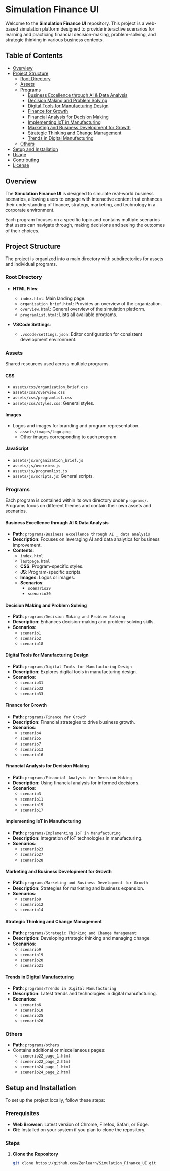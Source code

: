 # Simulation Finance UI

Welcome to the **Simulation Finance UI** repository. This project is a web-based simulation platform designed to provide interactive scenarios for learning and practicing financial decision-making, problem-solving, and strategic thinking in various business contexts.

## Table of Contents

- [Overview](#overview)
- [Project Structure](#project-structure)
  - [Root Directory](#root-directory)
  - [Assets](#assets)
  - [Programs](#programs)
    - [Business Excellence through AI & Data Analysis](#business-excellence-through-ai--data-analysis)
    - [Decision Making and Problem Solving](#decision-making-and-problem-solving)
    - [Digital Tools for Manufacturing Design](#digital-tools-for-manufacturing-design)
    - [Finance for Growth](#finance-for-growth)
    - [Financial Analysis for Decision Making](#financial-analysis-for-decision-making)
    - [Implementing IoT in Manufacturing](#implementing-iot-in-manufacturing)
    - [Marketing and Business Development for Growth](#marketing-and-business-development-for-growth)
    - [Strategic Thinking and Change Management](#strategic-thinking-and-change-management)
    - [Trends in Digital Manufacturing](#trends-in-digital-manufacturing)
  - [Others](#others)
- [Setup and Installation](#setup-and-installation)
- [Usage](#usage)
- [Contributing](#contributing)
- [License](#license)

## Overview

The **Simulation Finance UI** is designed to simulate real-world business scenarios, allowing users to engage with interactive content that enhances their understanding of finance, strategy, marketing, and technology in a corporate environment.

Each program focuses on a specific topic and contains multiple scenarios that users can navigate through, making decisions and seeing the outcomes of their choices.

## Project Structure

The project is organized into a main directory with subdirectories for assets and individual programs.

### Root Directory

- **HTML Files**:
  - `index.html`: Main landing page.
  - `organization_brief.html`: Provides an overview of the organization.
  - `overview.html`: General overview of the simulation platform.
  - `programlist.html`: Lists all available programs.

- **VSCode Settings**:
  - `.vscode/settings.json`: Editor configuration for consistent development environment.

### Assets

Shared resources used across multiple programs.

#### CSS

- `assets/css/organization_brief.css`
- `assets/css/overview.css`
- `assets/css/programlist.css`
- `assets/css/styles.css`: General styles.

#### Images

- Logos and images for branding and program representation.
  - `assets/images/logo.png`
  - Other images corresponding to each program.

#### JavaScript

- `assets/js/organization_brief.js`
- `assets/js/overview.js`
- `assets/js/programlist.js`
- `assets/js/scripts.js`: General scripts.

### Programs

Each program is contained within its own directory under `programs/`. Programs focus on different themes and contain their own assets and scenarios.

#### Business Excellence through AI & Data Analysis

- **Path**: `programs/Business excellence through AI _ data analysis`
- **Description**: Focuses on leveraging AI and data analytics for business improvement.
- **Contents**:
  - `index.html`
  - `lastpage.html`
  - **CSS**: Program-specific styles.
  - **JS**: Program-specific scripts.
  - **Images**: Logos or images.
  - **Scenarios**:
    - `scenario29`
    - `scenario30`

#### Decision Making and Problem Solving

- **Path**: `programs/Decision Making and Problem Solving`
- **Description**: Enhances decision-making and problem-solving skills.
- **Scenarios**:
  - `scenario1`
  - `scenario2`
  - `scenario18`

#### Digital Tools for Manufacturing Design

- **Path**: `programs/Digital Tools for Manufacturing Design`
- **Description**: Explores digital tools in manufacturing design.
- **Scenarios**:
  - `scenario31`
  - `scenario32`
  - `scenario33`

#### Finance for Growth

- **Path**: `programs/Finance for Growth`
- **Description**: Financial strategies to drive business growth.
- **Scenarios**:
  - `scenario4`
  - `scenario5`
  - `scenario7`
  - `scenario13`
  - `scenario16`

#### Financial Analysis for Decision Making

- **Path**: `programs/Financial Analysis for Decision Making`
- **Description**: Using financial analysis for informed decisions.
- **Scenarios**:
  - `scenario3`
  - `scenario11`
  - `scenario15`
  - `scenario17`

#### Implementing IoT in Manufacturing

- **Path**: `programs/Implementing IoT in Manufacturing`
- **Description**: Integration of IoT technologies in manufacturing.
- **Scenarios**:
  - `scenario23`
  - `scenario27`
  - `scenario28`

#### Marketing and Business Development for Growth

- **Path**: `programs/Marketing and Business Development for Growth`
- **Description**: Strategies for marketing and business expansion.
- **Scenarios**:
  - `scenario8`
  - `scenario12`
  - `scenario14`

#### Strategic Thinking and Change Management

- **Path**: `programs/Strategic Thinking and Change Management`
- **Description**: Developing strategic thinking and managing change.
- **Scenarios**:
  - `scenario9`
  - `scenario19`
  - `scenario20`
  - `scenario21`

#### Trends in Digital Manufacturing

- **Path**: `programs/Trends in Digital Manufacturing`
- **Description**: Latest trends and technologies in digital manufacturing.
- **Scenarios**:
  - `scenario6`
  - `scenario10`
  - `scenario25`
  - `scenario26`

### Others

- **Path**: `programs/others`
- Contains additional or miscellaneous pages:
  - `scenerio22_page_1.html`
  - `scenerio22_page_2.html`
  - `scenerio24_page_1.html`
  - `scenerio24_page_2.html`

## Setup and Installation

To set up the project locally, follow these steps:

### Prerequisites

- **Web Browser**: Latest version of Chrome, Firefox, Safari, or Edge.
- **Git**: Installed on your system if you plan to clone the repository.

### Steps

1. **Clone the Repository**

   ```bash
   git clone https://github.com/Zenlearn/Simulation_Finance_UI.git
